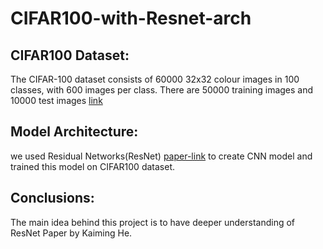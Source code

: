 # CIFAR100-with-Resnet-arch

## CIFAR100 Dataset:
The CIFAR-100 dataset consists of 60000 32x32 colour images in 100 classes, with 600 images per class. There are 50000 training images and 10000 test images [link](http://www.cs.toronto.edu/~kriz/cifar.html)



## Model Architecture:
we used Residual Networks(ResNet) [paper-link](https://arxiv.org/abs/1512.03385) to create CNN  model and trained this model on CIFAR100 dataset.


## Conclusions:
The main idea behind this project is to have deeper understanding of ResNet Paper by Kaiming He.
